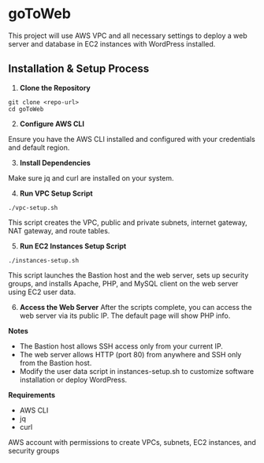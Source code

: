 # goToWeb

This project will use AWS VPC and all necessary settings to deploy a web server and database in EC2 instances with WordPress installed.

## Installation & Setup Process

1. **Clone the Repository**
```
git clone <repo-url>
cd goToWeb
```

2. **Configure AWS CLI**

Ensure you have the AWS CLI installed and configured with your credentials and default region.

3. **Install Dependencies**

Make sure jq and curl are installed on your system.

4. **Run VPC Setup Script**
```cd scripts
./vpc-setup.sh
```

This script creates the VPC, public and private subnets, internet gateway, NAT gateway, and route tables.

5. **Run EC2 Instances Setup Script**
```
./instances-setup.sh
```

This script launches the Bastion host and the web server, sets up security groups, and installs Apache, PHP, and MySQL client on the web server using EC2 user data.

6. **Access the Web Server**
After the scripts complete, you can access the web server via its public IP. The default page will show PHP info.

**Notes**
- The Bastion host allows SSH access only from your current IP.
- The web server allows HTTP (port 80) from anywhere and SSH only from the Bastion host.
- Modify the user data script in instances-setup.sh to customize software installation or deploy WordPress.



**Requirements**
- AWS CLI
- jq
- curl

AWS account with permissions to create VPCs, subnets, EC2 instances, and security groups